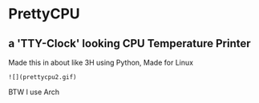 # PrettyCPU
a 'TTY-Clock' looking CPU Temperature Printer 
---------------------------------------------

Made this in about like 3H using Python, Made for Linux

```
![](prettycpu2.gif)
```






BTW I use Arch

